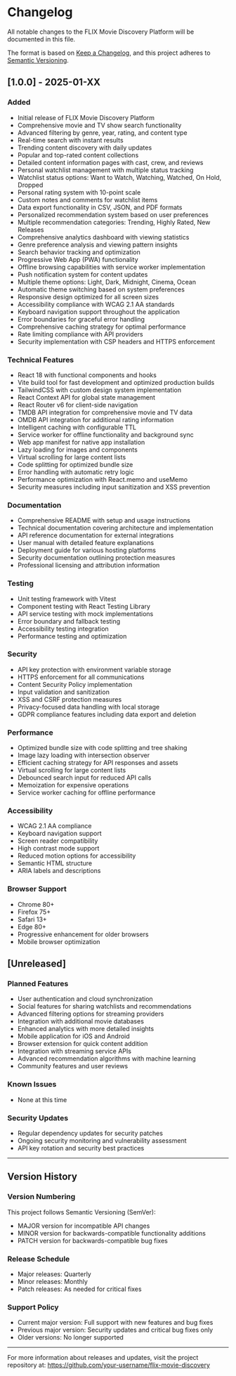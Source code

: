 # Changelog

All notable changes to the FLIX Movie Discovery Platform will be documented in this file.

The format is based on [Keep a Changelog](https://keepachangelog.com/en/1.0.0/),
and this project adheres to [Semantic Versioning](https://semver.org/spec/v2.0.0.html).

## [1.0.0] - 2025-01-XX

### Added
- Initial release of FLIX Movie Discovery Platform
- Comprehensive movie and TV show search functionality
- Advanced filtering by genre, year, rating, and content type
- Real-time search with instant results
- Trending content discovery with daily updates
- Popular and top-rated content collections
- Detailed content information pages with cast, crew, and reviews
- Personal watchlist management with multiple status tracking
- Watchlist status options: Want to Watch, Watching, Watched, On Hold, Dropped
- Personal rating system with 10-point scale
- Custom notes and comments for watchlist items
- Data export functionality in CSV, JSON, and PDF formats
- Personalized recommendation system based on user preferences
- Multiple recommendation categories: Trending, Highly Rated, New Releases
- Comprehensive analytics dashboard with viewing statistics
- Genre preference analysis and viewing pattern insights
- Search behavior tracking and optimization
- Progressive Web App (PWA) functionality
- Offline browsing capabilities with service worker implementation
- Push notification system for content updates
- Multiple theme options: Light, Dark, Midnight, Cinema, Ocean
- Automatic theme switching based on system preferences
- Responsive design optimized for all screen sizes
- Accessibility compliance with WCAG 2.1 AA standards
- Keyboard navigation support throughout the application
- Error boundaries for graceful error handling
- Comprehensive caching strategy for optimal performance
- Rate limiting compliance with API providers
- Security implementation with CSP headers and HTTPS enforcement

### Technical Features
- React 18 with functional components and hooks
- Vite build tool for fast development and optimized production builds
- TailwindCSS with custom design system implementation
- React Context API for global state management
- React Router v6 for client-side navigation
- TMDB API integration for comprehensive movie and TV data
- OMDB API integration for additional rating information
- Intelligent caching with configurable TTL
- Service worker for offline functionality and background sync
- Web app manifest for native app installation
- Lazy loading for images and components
- Virtual scrolling for large content lists
- Code splitting for optimized bundle size
- Error handling with automatic retry logic
- Performance optimization with React.memo and useMemo
- Security measures including input sanitization and XSS prevention

### Documentation
- Comprehensive README with setup and usage instructions
- Technical documentation covering architecture and implementation
- API reference documentation for external integrations
- User manual with detailed feature explanations
- Deployment guide for various hosting platforms
- Security documentation outlining protection measures
- Professional licensing and attribution information

### Testing
- Unit testing framework with Vitest
- Component testing with React Testing Library
- API service testing with mock implementations
- Error boundary and fallback testing
- Accessibility testing integration
- Performance testing and optimization

### Security
- API key protection with environment variable storage
- HTTPS enforcement for all communications
- Content Security Policy implementation
- Input validation and sanitization
- XSS and CSRF protection measures
- Privacy-focused data handling with local storage
- GDPR compliance features including data export and deletion

### Performance
- Optimized bundle size with code splitting and tree shaking
- Image lazy loading with intersection observer
- Efficient caching strategy for API responses and assets
- Virtual scrolling for large content lists
- Debounced search input for reduced API calls
- Memoization for expensive operations
- Service worker caching for offline performance

### Accessibility
- WCAG 2.1 AA compliance
- Keyboard navigation support
- Screen reader compatibility
- High contrast mode support
- Reduced motion options for accessibility
- Semantic HTML structure
- ARIA labels and descriptions

### Browser Support
- Chrome 80+
- Firefox 75+
- Safari 13+
- Edge 80+
- Progressive enhancement for older browsers
- Mobile browser optimization

## [Unreleased]

### Planned Features
- User authentication and cloud synchronization
- Social features for sharing watchlists and recommendations
- Advanced filtering options for streaming providers
- Integration with additional movie databases
- Enhanced analytics with more detailed insights
- Mobile application for iOS and Android
- Browser extension for quick content addition
- Integration with streaming service APIs
- Advanced recommendation algorithms with machine learning
- Community features and user reviews

### Known Issues
- None at this time

### Security Updates
- Regular dependency updates for security patches
- Ongoing security monitoring and vulnerability assessment
- API key rotation and security best practices

---

## Version History

### Version Numbering
This project follows Semantic Versioning (SemVer):
- MAJOR version for incompatible API changes
- MINOR version for backwards-compatible functionality additions
- PATCH version for backwards-compatible bug fixes

### Release Schedule
- Major releases: Quarterly
- Minor releases: Monthly
- Patch releases: As needed for critical fixes

### Support Policy
- Current major version: Full support with new features and bug fixes
- Previous major version: Security updates and critical bug fixes only
- Older versions: No longer supported

---

For more information about releases and updates, visit the project repository at:
https://github.com/your-username/flix-movie-discovery
